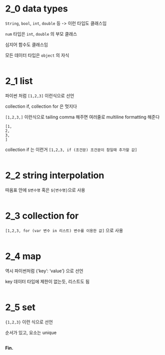 # 2_0 data types
`String`, `bool`, `int`, `double` 등 -> 이런 타입도 클래스임

`num` 타입은 `int`, `double` 의 부모 클래스

심지어 함수도 클래스임

모든 데이터 타입은 `object` 의 자식<br><br>

# 2_1 list
파이썬 처럼 `[1,2,3]` 이런식으로 선언

collection if, collection for 은 멋지다

`[1,2,3,]` 이런식으로 tailing comma 해주면 여러줄로 multiline formatting 해준다
```
[1,
2,
3,
]
```

collection if 는 이런거
`[1,2,3, if (조건문) 조건문이 참일때 추가할 값]`<br><br>

# 2_2 string interpolation
따옴표 안에 `$변수명` 혹은 `${변수명}`으로 사용<br><br>

# 2_3 collection for
`[1,2,3, for (var 변수 in 리스트) 변수를 이용한 값]` 으로 사용<br><br>

# 2_4 map
역시 파이썬처럼 {‘key’: ‘value’} 으로 선언

key 데이터 타입에 제한이 없는듯, 리스트도 됨<br><br>

# 2_5 set
`{1,2,3}` 이런 식으로 선언

순서가 있고, 요소는 unique<br><br>


**Fin.**
